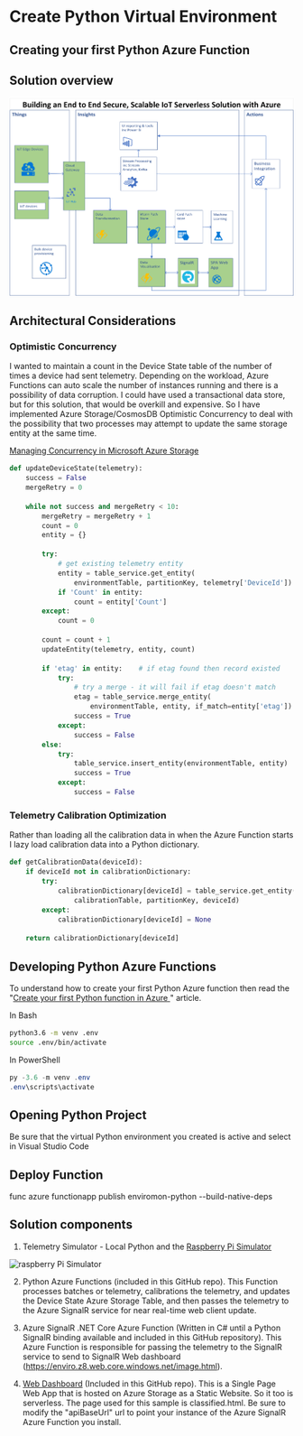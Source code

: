 # Create Python Virtual Environment

## Creating your first Python Azure Function

## Solution overview

![solution overview](./docs/resources/python-azure-functions-solution.png)

## Architectural Considerations

### Optimistic Concurrency

I wanted to maintain a count in the Device State table of the number of times a device had sent telemetry. Depending on the workload, Azure Functions can auto scale the number of instances running and there is a possibility of data corruption. I could have used a transactional data store, but for this solution, that would be overkill and expensive. So I have implemented Azure Storage/CosmosDB Optimistic Concurrency to deal with the possibility that two processes may attempt to update the same storage entity at the same time.

[Managing Concurrency in Microsoft Azure Storage](https://azure.microsoft.com/en-au/blog/managing-concurrency-in-microsoft-azure-storage-2/)

```python
def updateDeviceState(telemetry):
    success = False
    mergeRetry = 0

    while not success and mergeRetry < 10:
        mergeRetry = mergeRetry + 1
        count = 0
        entity = {}

        try:
            # get existing telemetry entity
            entity = table_service.get_entity(
                environmentTable, partitionKey, telemetry['DeviceId'])
            if 'Count' in entity:
                count = entity['Count']
        except:
            count = 0

        count = count + 1
        updateEntity(telemetry, entity, count)
        
        if 'etag' in entity:    # if etag found then record existed
            try:
                # try a merge - it will fail if etag doesn't match
                etag = table_service.merge_entity(
                    environmentTable, entity, if_match=entity['etag'])
                success = True
            except:
                success = False
        else:
            try:
                table_service.insert_entity(environmentTable, entity)
                success = True
            except:
                success = False
```

### Telemetry Calibration Optimization

Rather than loading all the calibration data in when the Azure Function starts I lazy load calibration data into a Python dictionary.

```python
def getCalibrationData(deviceId):
    if deviceId not in calibrationDictionary:
        try:
            calibrationDictionary[deviceId] = table_service.get_entity(
                calibrationTable, partitionKey, deviceId)
        except:
            calibrationDictionary[deviceId] = None

    return calibrationDictionary[deviceId]
```

## Developing Python Azure Functions

To understand how to create your first Python Azure function then read the "[Create your first Python function in Azure ](https://docs.microsoft.com/en-us/azure/azure-functions/functions-create-first-function-python)" article.

In Bash

```bash
python3.6 -m venv .env
source .env/bin/activate
```

In PowerShell
```powershell
py -3.6 -m venv .env
.env\scripts\activate
```

## Opening Python Project

Be sure that the virtual Python environment you created is active and select in Visual Studio Code

## Deploy Function

func azure functionapp publish enviromon-python --build-native-deps

## Solution components

1. Telemetry Simulator - Local Python and the [Raspberry Pi Simulator](https://azure-samples.github.io/raspberry-pi-web-simulator/#Getstarted)

![raspberry Pi Simulator](https://docs.microsoft.com/en-us/azure/iot-hub/media/iot-hub-raspberry-pi-web-simulator/3_banner.png)

2. Python Azure Functions (included in this GitHub repo). This Function processes batches or telemetry, calibrations the telemetry, and updates the Device State Azure Storage Table, and then passes the telemetry to the Azure SignalR service for near real-time web client update.

3. Azure SignalR .NET Core Azure Function (Written in C# until a Python SignalR binding available and included in this GitHub repository). This Azure Function is responsible for passing the telemetry to the SignalR service to send to SignalR Web dashboard (https://enviro.z8.web.core.windows.net/image.html).

4. [Web Dashboard](https://enviro.z8.web.core.windows.net/classified.html) (Included in this GitHub repo). This is a Single Page Web App that is hosted on Azure Storage as a Static Website. So it too is serverless. The page used for this sample is classified.html. Be sure to modify the "apiBaseUrl" url to point your instance of the Azure SignalR Azure Function you install.